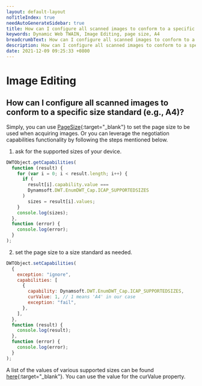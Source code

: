 ```yaml
---
layout: default-layout
noTitleIndex: true
needAutoGenerateSidebar: true
title: How can I configure all scanned images to conform to a specific size standard (e.g., A4)?
keywords: Dynamic Web TWAIN, Image Editing, page size, A4
breadcrumbText: How can I configure all scanned images to conform to a specific size standard (e.g., A4)?
description: How can I configure all scanned images to conform to a specific size standard (e.g., A4)?
date: 2021-12-09 09:25:33 +0800
---
```


# Image Editing

## How can I configure all scanned images to conform to a specific size standard (e.g., A4)?

Simply, you can use [PageSize](/_articles/info/api/WebTwain_Acquire.md#pagesize){:target="_blank"} to set the page size to be used when acquiring images.
Or you can leverage the negotiation capabilities functionality by following the steps mentioned below.

1. ask for the supported sizes of your device.
```javascript
DWTObject.getCapabilities(
  function (result) {
    for (var i = 0; i < result.length; i++) {
      if (
        result[i].capability.value ===
        Dynamsoft.DWT.EnumDWT_Cap.ICAP_SUPPORTEDSIZES
      )
        sizes = result[i].values;
    }
    console.log(sizes);
  },
  function (error) {
    console.log(error);
  }
);
```

2. set the page size to a size standard as needed.
```javascript
DWTObject.setCapabilities(
  {
    exception: "ignore",
    capabilities: [
      {
        capability: Dynamsoft.DWT.EnumDWT_Cap.ICAP_SUPPORTEDSIZES,
        curValue: 1, // 1 means 'A4' in our case
        exception: "fail",
      },
    ],
  },
  function (result) {
    console.log(result);
  },
  function (error) {
    console.log(error);
  }
);
```

A list of the values of various supported sizes can be found [here](/_articles/info/api/Dynamsoft_Enum.md#dynamsoftdwtenumdwt_capsupportedsizes){:target="_blank"}. You can use the value for the curValue property.

